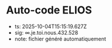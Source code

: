 # Auto-code ELIOS
- ts: 2025-10-04T15:15:19.627Z
- sig: ∞.je.toi.nous.432.528
- note: fichier généré automatiquement